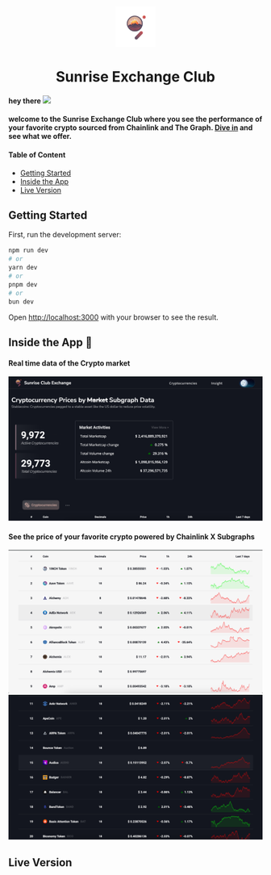 <div id="header" align="center">
  <img width="80px" src="./public/the-graph.png" />
  <h1>Sunrise Exchange Club</h1>
</div>

<div align="left">
    <h4>
        hey there 
        <img src="https://media.giphy.com/media/hvRJCLFzcasrR4ia7z/giphy.gif" width="30px" />
    </h4>
    <h4>
        welcome to the Sunrise Exchange Club where you see the performance of your favorite crypto sourced from Chainlink and The Graph.
        <a href="#live-version">Dive in</a> and see what we offer.
    </h4>
</div>

#### Table of Content

- [Getting Started](#getting-started)
- [Inside the App](#inside-the-app-)
- [Live Version](#live-version)

## Getting Started

First, run the development server:

```bash
npm run dev
# or
yarn dev
# or
pnpm dev
# or
bun dev
```

Open [http://localhost:3000](http://localhost:3000) with your browser to see the result.

## Inside the App 🥽

#### Real time data of the Crypto market

<div id="center">
    <img src="./screenshots/one.png" />
</div>

#### See the price of your favorite crypto powered by Chainlink X Subgraphs

<div align="center">
    <img width="600" src="./screenshots/two.png" />
    <img width="600" src="./screenshots/three.png" />
</div>

## Live Version

